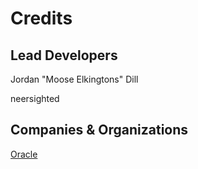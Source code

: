 # Credits

## Lead Developers

Jordan "Moose Elkingtons" Dill

neersighted

## Companies & Organizations

[Oracle](http://oracle.com)
